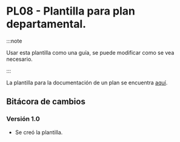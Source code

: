 # PL08 - Plantilla para plan departamental.

:::note

Usar esta plantilla como una guía, se puede modificar como se vea necesario.

:::

La plantilla para la documentación de un plan se encuentra [aquí](https://docs.google.com/spreadsheets/d/1KZJg1y29B4D9LR5OCHCH-1P404zfLbLJPYRZraMkOmE/edit#gid=0).

## Bitácora de cambios

### Versión 1.0

- Se creó la plantilla.
